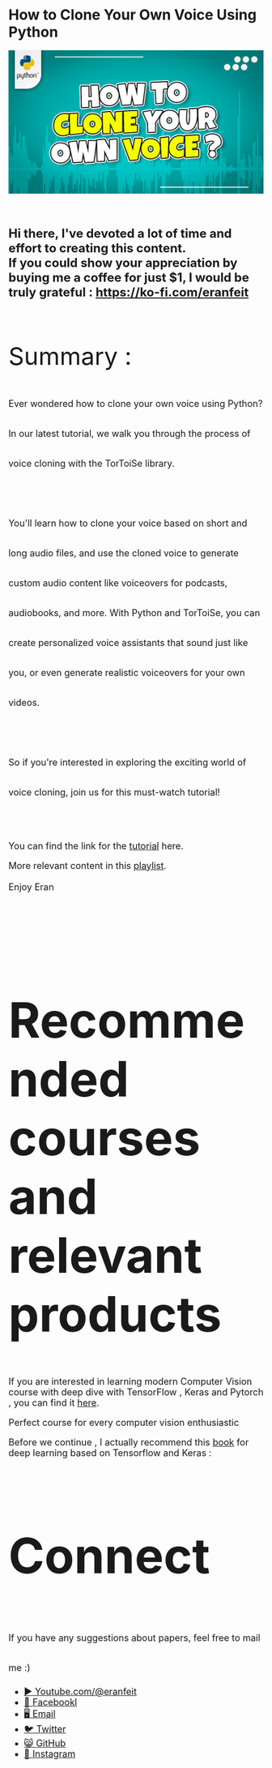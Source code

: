 # How to Clone Your Own Voice Using Python

<p align="center">
  <img width="800" src="how to clone your own voice.png" "image">
</p>

##
<br>

**<font size="5">Hi there,
I've devoted a lot of time and effort to creating this content. <br/> 
If you could show your appreciation by buying me a coffee for just $1, I would be truly grateful : https://ko-fi.com/eranfeit**

<br/><br/>
<font size= "7" >
Summary : <br/>

<font size= "4" >
Ever wondered how to clone your own voice using Python? In our latest tutorial, we walk you through the process of voice cloning with the TorToiSe library. 
<br/><br/> 
You'll learn how to clone your voice based on short and long audio files, and use the cloned voice to generate custom audio content like voiceovers for podcasts, audiobooks, and more. With Python and TorToiSe, you can create personalized voice assistants that sound just like you, or even generate realistic voiceovers for your own videos. 
<br/><br/> 
So if you're interested in exploring the exciting world of voice cloning, join us for this must-watch tutorial!
<br/><br/> 

You can find the link for the [tutorial](https://youtu.be/zrZ4efCkaxI) here.


More relevant content in this [playlist](https://www.youtube.com/watch?v=ewvjICAaoX4&list=PLdkryDe59y4YOtOt2jqSjxGFe9BNh4wug).
<br/><br/>
Enjoy
Eran

<br/><br/> 

</font>

# Recommended courses and relevant products 
<font size= "4" >

If you are interested in learning modern Computer Vision course with deep dive with TensorFlow , Keras and Pytorch , you can find it [here](http://bit.ly/3HeDy1V).

Perfect course for every computer vision enthusiastic

Before we continue , I actually recommend this [book](https://amzn.to/3STWZ2N) for deep learning based on Tensorflow and Keras : 



</font>

# Connect

<font size= "4" >
If you have any suggestions about papers, feel free to mail me :)

- [▶️ Youtube.com/@eranfeit](https://www.youtube.com/channel/UCTiWJJhaH6BviSWKLJUM9sg)
- [🐙 Facebookl](https://www.facebook.com/groups/3080601358933585)
- [🖥️ Email](mailto:feitgemel@gmail.com)
- [🐦 Twitter](https://twitter.com/eran_feit )
- [😸 GitHub](https://github.com/feitgemel)
- [📸 Instagram](https://www.instagram.com/eran_feit/)
</font>

